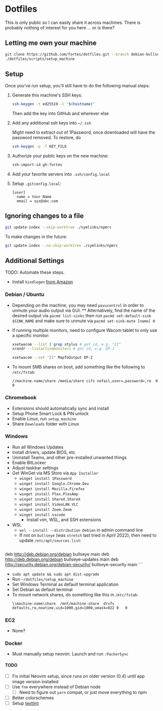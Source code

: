 # Dotfiles

This is only public so I can easily share it across machines. There is probably nothing of interest for you here ... or is there?

## Letting me own your machine

```sh
git clone https://github.com/fortes/dotfiles.git --branch debian-bullseye
./dotfiles/scripts/setup_machine
```

## Setup

Once you've run setup, you'll still have to do the following manual steps:

1. Generate this machine's SSH keys:

   ```sh
   ssh-keygen -t ed25519 -C "$(hostname)"
   ```

   Then add the key into GitHub and wherever else

2. Add any additional ssh keys into `~/.ssh`

   Might need to extract out of 1Password, once downloaded will have the password removed. To restore, do

   ```sh
   ssh-keygen -p -f KEY_FILE
   ```

3. Authorize your public keys on the new machine:

   ```sh
   ssh-import-id gh:fortes
   ```

4. Add your favorite servers into `.ssh/config.local`

5. Setup `.gitconfig.local`:

   ```
   [user]
     name = Your Name
     email = xyz@abc.com
   ```

## Ignoring changes to a file

```sh
git update-index --skip-worktree ./symlinks/npmrc
```

To make changes in the future:

```sh
git update-index --no-skip-worktree ./symlinks/npmrc
```

## Additional Settings

TODO: Automate these steps.

- Install `kindlegen` [from Amazon](https://www.amazon.com/gp/feature.html?ie=UTF8&docId=1000765211)

### Debian / Ubuntu

- Depending on the machine, you may need `pavucontrol` in order to unmute your audio output via GUI.
  \*\* Alternatively, find the name of the desired output via `pacmd list-sinks` then run `pacmd set-default-sink $SINK_NAME` and make sure to unmute via `pacmd set-sink-mute [name] 0`
- If running multiple monitors, need to configure Wacom tablet to only use a specific monitor:
  ```sh
  xsetwacom --list | grep stylus # get id, e.g. "21"
  xrandr --listactivemonitors # get id, e.g. DP-2

  xsetwacom --set "21" MapToOutput DP-2
  ```
- To mount SMB shares on boot, add something like the following to `/etc/fstab`:

  ```
  //machine-name/share /media/share cifs nofail,user=,password=,ro	0	0
  ```

### Chromebook

- Extensions should automatically sync and install
- Setup Phone Smart Lock & PIN unlock
- Enable Linux, run `setup_machine`
- Share `Downloads` folder with Linux

### Windows

- Run all Windows Updates
- Install drivers, update BIOS, etc
- Uninstall Teams, and other pre-installed unwanted things
- Enable BitLocker
- Adjust taskbar settings
- Get WinGet via MS Store via `App Installer`
  - `winget install 1Password`
  - `winget install Google.Chrome.Dev`
  - `winget install Mozilla.Firefox`
  - `winget install Plex.PlexAmp`
  - `winget install ShareX.ShareX`
  - `winget install VideoLAN.VLC`
  - `winget install Zoom.Zoom`
  - `winget install vscode`
    - Install vim, WSL, and SSH extensions
- WSL
  - `wsl --install --distribution Debian` in admin command line
  - If not on `bullseye` (was `stretch` last tried in April 2022), then need to update `/etc/apt/sources.list`:
    ```
deb http://deb.debian.org/debian bullseye main
deb http://deb.debian.org/debian bullseye-updates main
deb http://security.debian.org/debian-security/ bullseye-security main
    ```
  - `sudo apt update && sudo apt dist-upgrade`
  - Run `~/dotfiles/setup_machine`
- Set Windows Terminal as default terminal application
- Set Debian as default terminal
- To mount network shares, do something like this in `/etc/fstab`:
  ```
  \\machine-name\share	/mnt/machine-share	drvfs	defaults,ro,noatime,uid=1000,gid=1000,umask=022	0	0
  ```

### EC2

- None?

### Docker

- Must manually setup neovim. Launch and run `:PackerSync`

#### TODO

- [ ] Fix initial Neovim setup, since runs on older version (0.4) until app image version installed
- [ ] Use `fnm` everywhere instead of Debian node
  - [ ] Need to figure out `yarn` compat, or just move everything to npm
- [ ] Better colorschemes
- [ ] Setup [textlint](https://github.com/textlint/textlint)

